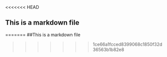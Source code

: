 <<<<<<< HEAD
## This is a markdown file
=======
##This is a markdown file
>>>>>>> 1ce66a1fcced8399068c1850f32d36563b1b82e8
